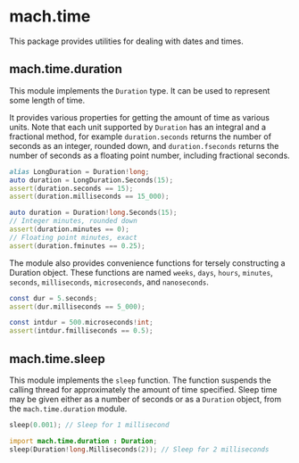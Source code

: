 # mach.time


This package provides utilities for dealing with dates and times.


## mach.time.duration


This module implements the `Duration` type. It can be used to represent
some length of time.

It provides various properties for getting the amount of time as various
units. Note that each unit supported by `Duration` has an integral and
a fractional method, for example `duration.seconds` returns the number of
seconds as an integer, rounded down, and `duration.fseconds` returns the
number of seconds as a floating point number, including fractional seconds.

``` D
alias LongDuration = Duration!long;
auto duration = LongDuration.Seconds(15);
assert(duration.seconds == 15);
assert(duration.milliseconds == 15_000);
```

``` D
auto duration = Duration!long.Seconds(15);
// Integer minutes, rounded down
assert(duration.minutes == 0);
// Floating point minutes, exact
assert(duration.fminutes == 0.25);
```


The module also provides convenience functions for tersely constructing
a Duration object.
These functions are named `weeks`, `days`, `hours`, `minutes`, `seconds`,
`milliseconds`, `microseconds`, and `nanoseconds`.

``` D
const dur = 5.seconds;
assert(dur.milliseconds == 5_000);
```

``` D
const intdur = 500.microseconds!int;
assert(intdur.fmilliseconds == 0.5);
```


## mach.time.sleep


This module implements the `sleep` function.
The function suspends the calling thread for approximately the amount of
time specified.
Sleep time may be given either as a number of seconds or as a `Duration`
object, from the `mach.time.duration` module.

``` D
sleep(0.001); // Sleep for 1 millisecond
```

``` D
import mach.time.duration : Duration;
sleep(Duration!long.Milliseconds(2)); // Sleep for 2 milliseconds
```


